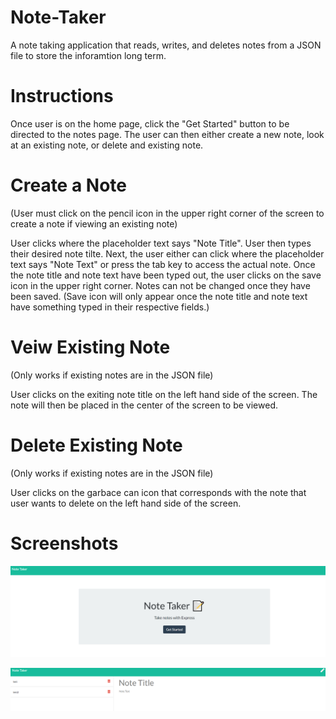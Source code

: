# Note-Taker

A note taking application that reads, writes, and deletes notes from a JSON file to store the inforamtion long term.

# Instructions

Once user is on the home page, click the "Get Started" button to be directed to the notes page. The user can then either create a new note, look at an existing note, or delete and existing note.

# Create a Note

(User must click on the pencil icon in the upper right corner of the screen to create a note if viewing an existing note)

User clicks where the placeholder text says "Note Title". User then types their desired note tilte. Next, the user either can click where the placeholder text says "Note Text" or press the tab key to access the actual note. Once the note title and note text have been typed out, the user clicks on the save icon in the upper right corner. Notes can not be changed once they have been saved. (Save icon will only appear once the note title and note text have something typed in their respective fields.)

# Veiw Existing Note

(Only works if existing notes are in the JSON file)

User clicks on the exiting note title on the left hand side of the screen. The note will then be placed in the center of the screen to be viewed.

# Delete Existing Note

(Only works if existing notes are in the JSON file)

User clicks on the garbace can icon that corresponds with the note that user wants to delete on the left hand side of the screen.

# Screenshots

![Note Taker](./public/assets/screenshot.PNG "Note Taker Home Page")

![Note Taker](./public/assets/screenshot1.PNG "Note Taker Displaying Stored Notes")
